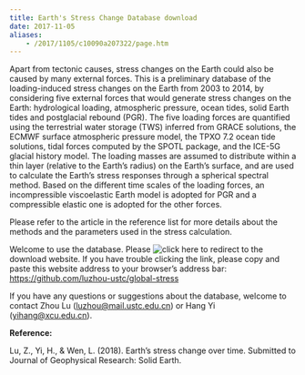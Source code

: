 ```yaml
---
title: Earth's Stress Change Database download
date: 2017-11-05
aliases:
    - /2017/1105/c10090a207322/page.htm
---
```


Apart from tectonic causes, stress changes on the Earth could also be caused by many external forces. This is a preliminary database of the loading-induced stress changes on the Earth from 2003 to 2014, by considering five external forces that would generate stress changes on the Earth: hydrological loading, atmospheric pressure, ocean tides, solid Earth tides and postglacial rebound (PGR). The five loading forces are quantified using the terrestrial water storage (TWS) inferred from GRACE solutions, the ECMWF surface atmospheric pressure model, the TPXO 7.2 ocean tide solutions, tidal forces computed by the SPOTL package, and the ICE-5G glacial history model. The loading masses are assumed to distribute within a thin layer (relative to the Earth’s radius) on the Earth’s surface, and are used to calculate the Earth’s stress responses through a spherical spectral method. Based on the different time scales of the loading forces, an incompressible viscoelastic Earth model is adopted for PGR and a compressible elastic one is adopted for the other forces.

Please refer to the article in the reference list for more details about the methods and the parameters used in the stress calculation.




Welcome to use the database. Please ![click here](https://github.com/luzhou-ustc/global-stress) to redirect to the download website. If you have trouble clicking the link, please copy and paste this website address to your browser’s address bar: https://github.com/luzhou-ustc/global-stress

If you have any questions or suggestions about the database, welcome to contact Zhou Lu (luzhou@mail.ustc.edu.cn) or Hang Yi (yihang@xcu.edu.cn).


**Reference:**

Lu, Z., Yi, H., & Wen, L. (2018). Earth’s stress change over time. Submitted to Journal of Geophysical Research: Solid Earth.
